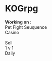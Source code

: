 # KOGrpg
<strong>Working on :</strong><br>
  Pet Fight Seuquence<br>
  Casino<br>  
  Sell<br>
  1 v 1<br>
  Daily

